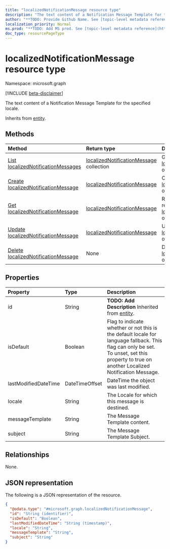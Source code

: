 ```yaml
---
title: "localizedNotificationMessage resource type"
description: "The text content of a Notification Message Template for the specified locale."
author: "**TODO: Provide Github Name. See [topic-level metadata reference](https://msgo.azurewebsites.net/add/document/guidelines/metadata.html#topic-level-metadata)**"
localization_priority: Normal
ms.prod: "**TODO: Add MS prod. See [topic-level metadata reference](https://msgo.azurewebsites.net/add/document/guidelines/metadata.html#topic-level-metadata)**"
doc_type: resourcePageType
---
```


# localizedNotificationMessage resource type

Namespace: microsoft.graph

[!INCLUDE [beta-disclaimer](../../includes/beta-disclaimer.md)]

The text content of a Notification Message Template for the specified locale.


Inherits from [entity](../resources/entity.md).

## Methods
|Method|Return type|Description|
|:---|:---|:---|
|[List localizedNotificationMessages](../api/localizednotificationmessage-list.md)|[localizedNotificationMessage](../resources/localizednotificationmessage.md) collection|Get a list of the [localizedNotificationMessage](../resources/localizednotificationmessage.md) objects and their properties.|
|[Create localizedNotificationMessage](../api/localizednotificationmessage-create.md)|[localizedNotificationMessage](../resources/localizednotificationmessage.md)|Create a new [localizedNotificationMessage](../resources/localizednotificationmessage.md) object.|
|[Get localizedNotificationMessage](../api/localizednotificationmessage-get.md)|[localizedNotificationMessage](../resources/localizednotificationmessage.md)|Read the properties and relationships of a [localizedNotificationMessage](../resources/localizednotificationmessage.md) object.|
|[Update localizedNotificationMessage](../api/localizednotificationmessage-update.md)|[localizedNotificationMessage](../resources/localizednotificationmessage.md)|Update the properties of a [localizedNotificationMessage](../resources/localizednotificationmessage.md) object.|
|[Delete localizedNotificationMessage](../api/localizednotificationmessage-delete.md)|None|Deletes a [localizedNotificationMessage](../resources/localizednotificationmessage.md) object.|

## Properties
|Property|Type|Description|
|:---|:---|:---|
|id|String|**TODO: Add Description** Inherited from [entity](../resources/entity.md).|
|isDefault|Boolean|Flag to indicate whether or not this is the default locale for language fallback. This flag can only be set. To unset, set this property to true on another Localized Notification Message.|
|lastModifiedDateTime|DateTimeOffset|DateTime the object was last modified.|
|locale|String|The Locale for which this message is destined.|
|messageTemplate|String|The Message Template content.|
|subject|String|The Message Template Subject.|

## Relationships
None.

## JSON representation
The following is a JSON representation of the resource.
<!-- {
  "blockType": "resource",
  "keyProperty": "id",
  "@odata.type": "microsoft.graph.localizedNotificationMessage",
  "baseType": "microsoft.graph.entity",
  "openType": false
}
-->
``` json
{
  "@odata.type": "#microsoft.graph.localizedNotificationMessage",
  "id": "String (identifier)",
  "isDefault": "Boolean",
  "lastModifiedDateTime": "String (timestamp)",
  "locale": "String",
  "messageTemplate": "String",
  "subject": "String"
}
```

